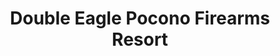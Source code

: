 ---
title: "Double Eagle Pocono Firearms Resort"
url: /newfoundland/double-eagle-pocono-firearms-resort/
shop: Waffen
---